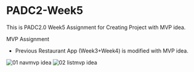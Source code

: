 # PADC2-Week5
This is PADC2.0 Week5 Assignment for Creating Project with MVP idea.

MVP Assignment
- Previous Restaurant App (Week3+Week4) is modified with MVP idea.

![01 navmvp idea](https://user-images.githubusercontent.com/5194798/27841245-989a0fd8-60b4-11e7-91dc-da9078c81cab.png)
![02 listmvp idea](https://user-images.githubusercontent.com/5194798/27841246-98f5f1d6-60b4-11e7-9729-aba5ed2d0583.png)
